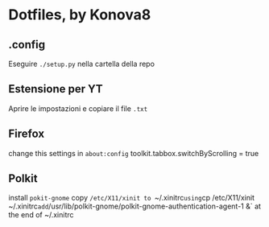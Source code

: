 # Dotfiles, by Konova8

## .config
Eseguire `./setup.py` nella cartella della repo

## Estensione per YT
Aprire le impostazioni e copiare il file `.txt`

## Firefox
change this settings in `about:config`
toolkit.tabbox.switchByScrolling = true

## Polkit
install `pokit-gnome`
copy `/etc/X11/xinit to `~/.xinitrc` using `cp /etc/X11/xinit ~/.xinitrc`
add `/usr/lib/polkit-gnome/polkit-gnome-authentication-agent-1 &` at the end of ~/.xinitrc
